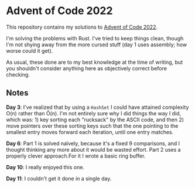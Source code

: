 # Advent of Code 2022

This repository contains my solutions to [Advent of Code 2022][aoc22].

I'm solving the problems with Rust. I've tried to keep things clean, though I'm not shying away from the more cursed stuff (day 1 uses assembly; how worse could it get).

As usual, these done are to my best knowledge at the time of writing, but you shouldn't consider anything here as objectively correct before checking.

## Notes

**Day 3**: I've realized that by using a `HashSet` I could have attained complexity O(n) rather than Õ(n). I'm not entirely sure why I did things the way I did, which was: 1) key sorting each "rucksack" by the ASCII code, and then 2) move pointers over these sorting keys such that the one pointing to the smallest entry moves forward each iteration, until one entry matches.

**Day 6**: Part 1 is solved naïvely, because it's a fixed 9 comparisons, and I thought thinking any more about it would be wasted effort. Part 2 uses a properly clever approach.For it I wrote a basic ring buffer.

**Day 10**: I really enjoyed this one.

**Day 11**: I couldn't get it done in a single day.

[aoc22]: https://adventofcode.com/2022/
